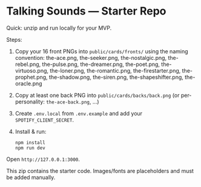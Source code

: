 # Talking Sounds — Starter Repo

Quick: unzip and run locally for your MVP.

Steps:
1. Copy your 16 front PNGs into `public/cards/fronts/` using the naming convention:
   the-ace.png, the-seeker.png, the-nostalgic.png, the-rebel.png, the-pulse.png,
   the-dreamer.png, the-poet.png, the-virtuoso.png, the-loner.png, the-romantic.png,
   the-firestarter.png, the-prophet.png, the-shadow.png, the-siren.png, the-shapeshifter.png, the-oracle.png

2. Copy at least one back PNG into `public/cards/backs/back.png` (or per-personality: `the-ace-back.png`, ...)

3. Create `.env.local` from `.env.example` and add your `SPOTIFY_CLIENT_SECRET`.

4. Install & run:
   ```
   npm install
   npm run dev
   ```

Open `http://127.0.0.1:3000`.

This zip contains the starter code. Images/fonts are placeholders and must be added manually.
